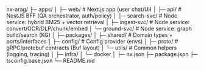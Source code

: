nx-arag/
├─ apps/
│ ├─ web/ # Next.js app (user chat/UI)
│ ├─ api/ # NestJS BFF (QA orchestrator, auth/policy)
│ ├─ search-svc/ # Node service: hybrid BM25 + vector retrieval
│ ├─ ingest-svc/ # Node service: convert/OCR/DLP/chunk/embed
│ └─ ground-svc/ # Node service: graph build/search (KG)
│
├─ packages/
│ ├─ shared/ # Domain types + ports/interfaces
│ ├─ config/ # Config provider (envs)
│ ├─ proto/ # gRPC/protobuf contracts (Buf layout)
│ └─ utils/ # Common helpers (logging, tracing)
│
├─ infra/
│ └─ docker
│
├─ nx.json
├─ package.json
├─ tsconfig.base.json
└─ README.md
